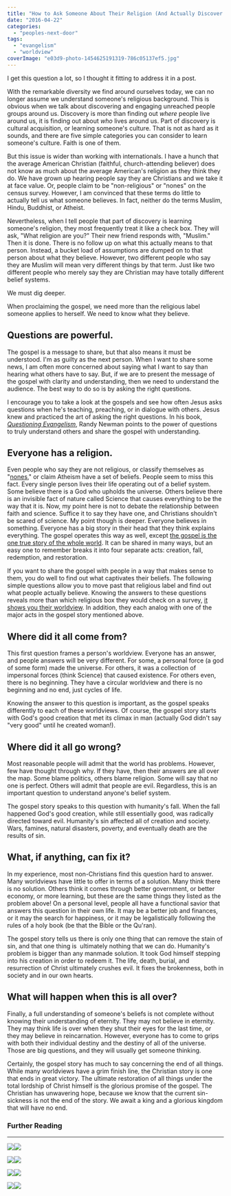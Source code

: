 ```yaml
---
title: "How to Ask Someone About Their Religion (And Actually Discover What They Really Believe)"
date: "2016-04-22"
categories: 
  - "peoples-next-door"
tags: 
  - "evangelism"
  - "worldview"
coverImage: "e03d9-photo-1454625191319-786c05137ef5.jpg"
---
```


I get this question a lot, so I thought it fitting to address it in a post.

With the remarkable diversity we find around ourselves today, we can no longer assume we understand someone's religious background. This is obvious when we talk about discovering and engaging unreached people groups around us. Discovery is more than finding out _where_ people live around us, it is finding out about _who_ lives around us. Part of discovery is cultural acquisition, or learning someone's culture. That is not as hard as it sounds, and there are five simple categories you can consider to learn someone's culture. Faith is one of them.

But this issue is wider than working with internationals. I have a hunch that the average American Christian (faithful, church-attending believer) does not know as much about the average American's religion as they think they do. We have grown up hearing people say they are Christians and we take it at face value. Or, people claim to be "non-religious" or "nones" on the census survey. However, I am convinced that these terms do little to actually tell us what someone believes. In fact, neither do the terms Muslim, Hindu, Buddhist, or Atheist.

Nevertheless, when I tell people that part of discovery is learning someone's religion, they most frequently treat it like a check box. They will ask, "What religion are you?" Their new friend responds with, "Muslim." Then it is done. There is no follow up on what this actually means to that person. Instead, a bucket load of assumptions are dumped on to that person about what they believe. However, two different people who say they are Muslim will mean very different things by that term. Just like two different people who merely say they are Christian may have totally different belief systems.

We must dig deeper.

When proclaiming the gospel, we need more than the religious label someone applies to herself. We need to know what they believe.

## Questions are powerful.

The gospel is a message to share, but that also means it must be understood. I'm as guilty as the next person. When I want to share some news, I am often more concerned about saying what I want to say than hearing what others have to say. But, if we are to present the message of the gospel with clarity and understanding, then we need to understand the audience. The best way to do so is by asking the right questions.

I encourage you to take a look at the gospels and see how often Jesus asks questions when he's teaching, preaching, or in dialogue with others. Jesus knew and practiced the art of asking the right questions. In his book, _[Questioning Evangelism](https://amzn.to/2y6YjLT)_, Randy Newman points to the power of questions to truly understand others and share the gospel with understanding.

## **Everyone has a religion.**

Even people who say they are not religious, or classify themselves as "[nones](https://amzn.to/33KZtIN)," or claim Atheism have a set of beliefs. People seem to miss this fact. Every single person lives their life operating out of a belief system. Some believe there is a God who upholds the universe. Others believe there is an invisible fact of nature called Science that causes everything to be the way that it is. Now, my point here is not to debate the relationship between faith and science. Suffice it to say they have one, and Christians shouldn't be scared of science. My point though is deeper. Everyone believes in something. Everyone has a big story in their head that they think explains everything. The gospel operates this way as well, except [the gospel is the one true story of the whole world](https://amzn.to/2WLcnFc). It can be shared in many ways, but an easy one to remember breaks it into four separate acts: creation, fall, redemption, and restoration.

If you want to share the gospel with people in a way that makes sense to them, you do well to find out what captivates their beliefs. The following simple questions allow you to move past that religious label and find out what people actually believe. Knowing the answers to these questions reveals more than which religious box they would check on a survey, [it shows you their worldview](https://amzn.to/2Jgtxmk). In addition, they each analog with one of the major acts in the gospel story mentioned above.

## **Where did it all come from?**

This first question frames a person's worldview. Everyone has an answer, and people answers will be very different. For some, a personal force (a god of some form) made the universe. For others, it was a collection of impersonal forces (think Science) that caused existence. For others even, there is no beginning. They have a circular worldview and there is no beginning and no end, just cycles of life.

Knowing the answer to this question is important, as the gospel speaks differently to each of these worldviews. Of course, the gospel story starts with God's good creation that met its climax in man (actually God didn't say "very good" until he created woman!).

## **Where did it all go wrong?**

Most reasonable people will admit that the world has problems. However, few have thought through why. If they have, then their answers are all over the map. Some blame politics, others blame religion. Some will say that no one is perfect. Others will admit that people are evil. Regardless, this is an important question to understand anyone's belief system.

The gospel story speaks to this question with humanity's fall. When the fall happened God's good creation, while still essentially good, was radically directed toward evil. Humanity's sin affected all of creation and society. Wars, famines, natural disasters, poverty, and eventually death are the results of sin.

## **What, if anything, can fix it?**

In my experience, most non-Christians find this question hard to answer. Many worldviews have little to offer in terms of a solution. Many think there is no solution. Others think it comes through better government, or better economy, or more learning, but these are the same things they listed as the problem above! On a personal level, people all have a functional savior that answers this question in their own life. It may be a better job and finances, or it may the search for happiness, or it may be legalistically following the rules of a holy book (be that the Bible or the Qu'ran).

The gospel story tells us there is only one thing that can remove the stain of sin, and that one thing is  ultimately nothing that we can do. Humanity's problem is bigger than any manmade solution. It took God himself stepping into his creation in order to redeem it. The life, death, burial, and resurrection of Christ ultimately crushes evil. It fixes the brokenness, both in society and in our own hearts.

## **What will happen when this is all over?**

Finally, a full understanding of someone's beliefs is not complete without knowing their understanding of eternity. They may not believe in eternity. They may think life is over when they shut their eyes for the last time, or they may believe in reincarnation. However, everyone has to come to grips with both their individual destiny and the destiny of all of the universe. Those are big questions, and they will usually get someone thinking.

Certainly, the gospel story has much to say concerning the end of all things. While many worldviews have a grim finish line, the Christian story is one that ends in great victory. The ultimate restoration of all things under the total lordship of Christ himself is the glorious promise of the gospel. The Christian has unwavering hope, because we know that the current sin-sickness is not the end of the story. We await a king and a glorious kingdom that will have no end.

### Further Reading

* * *

[![](//ws-na.amazon-adsystem.com/widgets/q?_encoding=UTF8&MarketPlace=US&ASIN=0825444284&ServiceVersion=20070822&ID=AsinImage&WS=1&Format=_SL250_&tag=keelancook-20)](https://www.amazon.com/gp/product/0825444284/ref=as_li_tl?ie=UTF8&camp=1789&creative=9325&creativeASIN=0825444284&linkCode=as2&tag=keelancook-20&linkId=070f09c2cda80884b37b8a3d6993b491)![](//ir-na.amazon-adsystem.com/e/ir?t=keelancook-20&l=am2&o=1&a=0825444284)

[![](//ws-na.amazon-adsystem.com/widgets/q?_encoding=UTF8&MarketPlace=US&ASIN=1535968958&ServiceVersion=20070822&ID=AsinImage&WS=1&Format=_SL250_&tag=keelancook-20)](https://www.amazon.com/gp/product/1535968958/ref=as_li_tl?ie=UTF8&camp=1789&creative=9325&creativeASIN=1535968958&linkCode=as2&tag=keelancook-20&linkId=9ed4092d6d3db9d97f65e39b45c2395b)![](//ir-na.amazon-adsystem.com/e/ir?t=keelancook-20&l=am2&o=1&a=1535968958)

[![](//ws-na.amazon-adsystem.com/widgets/q?_encoding=UTF8&MarketPlace=US&ASIN=0801027055&ServiceVersion=20070822&ID=AsinImage&WS=1&Format=_SL250_&tag=keelancook-20)](https://www.amazon.com/gp/product/0801027055/ref=as_li_tl?ie=UTF8&camp=1789&creative=9325&creativeASIN=0801027055&linkCode=as2&tag=keelancook-20&linkId=c21faacd2eadd17d27f072e64181ebea)![](//ir-na.amazon-adsystem.com/e/ir?t=keelancook-20&l=am2&o=1&a=0801027055)

[![](//ws-na.amazon-adsystem.com/widgets/q?_encoding=UTF8&ASIN=B008J4CINQ&Format=_SL250_&ID=AsinImage&MarketPlace=US&ServiceVersion=20070822&WS=1&tag=keelancook-20&language=en_US)](https://www.amazon.com/Evangelism-Sovereignty-God-J-Packer-ebook/dp/B008J4CINQ?crid=63ZR91SGS9O2&dchild=1&keywords=evangelism+and+the+sovereignty+of+god+by+j.i.+packer&qid=1614977237&sprefix=evangelism+and+the+%2Caps%2C208&sr=8-1&linkCode=li3&tag=keelancook-20&linkId=382628bb11364065df4c99f2da861ab0&language=en_US&ref_=as_li_ss_il)![](https://ir-na.amazon-adsystem.com/e/ir?t=keelancook-20&language=en_US&l=li3&o=1&a=B008J4CINQ)
